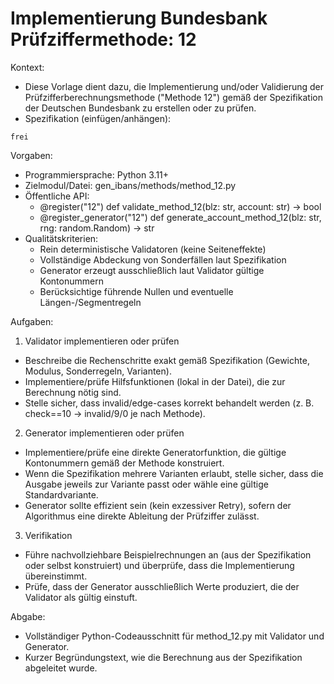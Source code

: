 # Implementierung Bundesbank Prüfziffermethode: 12

Kontext:
- Diese Vorlage dient dazu, die Implementierung und/oder Validierung der Prüfzifferberechnungsmethode ("Methode 12") gemäß der Spezifikation der Deutschen Bundesbank zu erstellen oder zu prüfen.
- Spezifikation (einfügen/anhängen):

```Text
frei
```

Vorgaben:
- Programmiersprache: Python 3.11+
- Zielmodul/Datei: gen_ibans/methods/method_12.py
- Öffentliche API:
  - @register("12") def validate_method_12(blz: str, account: str) -> bool
  - @register_generator("12") def generate_account_method_12(blz: str, rng: random.Random) -> str
- Qualitätskriterien:
  - Rein deterministische Validatoren (keine Seiteneffekte)
  - Vollständige Abdeckung von Sonderfällen laut Spezifikation
  - Generator erzeugt ausschließlich laut Validator gültige Kontonummern
  - Berücksichtige führende Nullen und eventuelle Längen-/Segmentregeln

Aufgaben:
1) Validator implementieren oder prüfen
- Beschreibe die Rechenschritte exakt gemäß Spezifikation (Gewichte, Modulus, Sonderregeln, Varianten).
- Implementiere/prüfe Hilfsfunktionen (lokal in der Datei), die zur Berechnung nötig sind.
- Stelle sicher, dass invalid/edge-cases korrekt behandelt werden (z. B. check==10 -> invalid/9/0 je nach Methode).

2) Generator implementieren oder prüfen
- Implementiere/prüfe eine direkte Generatorfunktion, die gültige Kontonummern gemäß der Methode konstruiert.
- Wenn die Spezifikation mehrere Varianten erlaubt, stelle sicher, dass die Ausgabe jeweils zur Variante passt oder wähle eine gültige Standardvariante.
- Generator sollte effizient sein (kein exzessiver Retry), sofern der Algorithmus eine direkte Ableitung der Prüfziffer zulässt.

3) Verifikation
- Führe nachvollziehbare Beispielrechnungen an (aus der Spezifikation oder selbst konstruiert) und überprüfe, dass die Implementierung übereinstimmt.
- Prüfe, dass der Generator ausschließlich Werte produziert, die der Validator als gültig einstuft.

Abgabe:
- Vollständiger Python-Codeausschnitt für method_12.py mit Validator und Generator.
- Kurzer Begründungstext, wie die Berechnung aus der Spezifikation abgeleitet wurde.